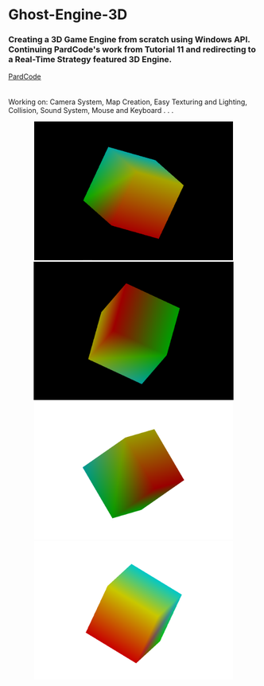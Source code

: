 # Ghost-Engine-3D

### Creating a 3D Game Engine from scratch using Windows API. Continuing PardCode's work from Tutorial 11 and redirecting to a Real-Time Strategy featured 3D Engine.

[PardCode](https://github.com/PardCode) 
<br>
<br>
<br>
Working on: Camera System, Map Creation, Easy Texturing and Lighting, Collision, Sound System, Mouse and Keyboard . . . 



<p align="center">
  <img src="/Media/Cube_1.PNG" width="400" alt="Cube_1">
  <img src="/Media/Cube_2.PNG" width="402" alt="Cube_2">
  <img src="/Media/Cube_3.PNG" width="400" alt="Cube_3">
  <img src="/Media/Cube_4.PNG" width="400" alt="Cube_1">





</p>

